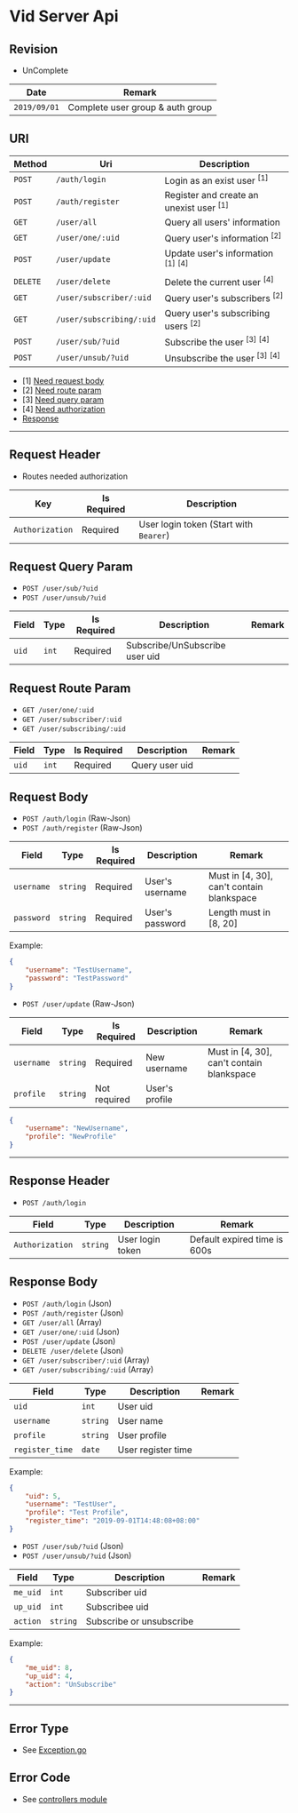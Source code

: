 # Vid Server Api

## Revision

+ UnComplete

|Date|Remark|
|--|--|
|`2019/09/01`|Complete user group & auth group|

## URI

|Method|Uri|Description|
|--|--|--|
|`POST`|`/auth/login`|Login as an exist user <sup>[1]</sup>|
|`POST`|`/auth/register`|Register and create an unexist user <sup>[1]</sup>|
|`GET`|`/user/all`|Query all users' information|
|`GET`|`/user/one/:uid`|Query user's information <sup>[2]</sup>|
|`POST`|`/user/update`|Update user's information <sup>[1]</sup> <sup>[4]</sup>|
|`DELETE`|`/user/delete`|Delete the current user <sup>[4]</sup>|
|`GET`|`/user/subscriber/:uid`|Query user's subscribers <sup>[2]</sup>|
|`GET`|`/user/subscribing/:uid`|Query user's subscribing users <sup>[2]</sup>|
|`POST`|`/user/sub/?uid`|Subscribe the user <sup>[3]</sup> <sup>[4]</sup>|
|`POST`|`/user/unsub/?uid`|Unsubscribe the user <sup>[3]</sup> <sup>[4]</sup>|

+ [1] [Need request body](https://github.com/vidorg/Vid_Backend/blob/master/docs/api.md#request-body)
+ [2] [Need route param](https://github.com/vidorg/Vid_Backend/blob/master/docs/api.md#request-route-param)
+ [3] [Need query param](https://github.com/vidorg/Vid_Backend/blob/master/docs/api.md#request-query-param)
+ [4] [Need authorization](https://github.com/vidorg/Vid_Backend/blob/master/docs/api.md#request-header)
+ [Response](https://github.com/vidorg/Vid_Backend/blob/master/docs/api.md#response-header)

---

## Request Header

+ Routes needed authorization

|Key|Is Required|Description|
|--|--|--|
|`Authorization`|Required|User login token (Start with `Bearer`)|

## Request Query Param

+ `POST /user/sub/?uid`
+ `POST /user/unsub/?uid`

|Field|Type|Is Required|Description|Remark|
|--|--|--|--|--|
|`uid`|`int`|Required|Subscribe/UnSubscribe user uid||

## Request Route Param

+ `GET /user/one/:uid`
+ `GET /user/subscriber/:uid`
+ `GET /user/subscribing/:uid`

|Field|Type|Is Required|Description|Remark|
|--|--|--|--|--|
|`uid`|`int`|Required|Query user uid||

## Request Body

+ `POST /auth/login` (Raw-Json)
+ `POST /auth/register` (Raw-Json)

|Field|Type|Is Required|Description|Remark|
|--|--|--|--|--|
|`username`|`string`|Required|User's username|Must in [4, 30], can't contain blankspace|
|`password`|`string`|Required|User's password|Length must in [8, 20]|

Example:

```json
{
    "username": "TestUsername",
    "password": "TestPassword"
}
```

+ `POST /user/update` (Raw-Json)

|Field|Type|Is Required|Description|Remark|
|--|--|--|--|--|
|`username`|`string`|Required|New username|Must in [4, 30], can't contain blankspace|
|`profile`|`string`|Not required|User's profile||

```json
{
    "username": "NewUsername",
    "profile": "NewProfile"
}
```
---

## Response Header

+ `POST /auth/login`

|Field|Type|Description|Remark|
|--|--|--|--|
|`Authorization`|`string`|User login token|Default expired time is 600s|

## Response Body

+ `POST /auth/login` (Json)
+ `POST /auth/register` (Json)
+ `GET /user/all` (Array)
+ `GET /user/one/:uid` (Json)
+ `POST /user/update` (Json)
+ `DELETE /user/delete` (Json)
+ `GET /user/subscriber/:uid` (Array)
+ `GET /user/subscribing/:uid` (Array)

|Field|Type|Description|Remark|
|--|--|--|--|
|`uid`|`int`|User uid||
|`username`|`string`|User name||
|`profile`|`string`|User profile||
|`register_time`|`date`|User register time||

Example:

```json
{
    "uid": 5,
    "username": "TestUser",
    "profile": "Test Profile",
    "register_time": "2019-09-01T14:48:08+08:00"
}
```

+ `POST /user/sub/?uid` (Json)
+ `POST /user/unsub/?uid` (Json)

|Field|Type|Description|Remark|
|--|--|--|--|
|`me_uid`|`int`|Subscriber uid||
|`up_uid`|`int`|Subscribee uid||
|`action`|`string`|Subscribe or unsubscribe||

Example:

```json
{
    "me_uid": 8,
    "up_uid": 4,
    "action": "UnSubscribe"
}
```

---

## Error Type

+ See [Exception.go](https://github.com/vidorg/Vid_Backend/blob/master/exceptions/Exception.go)

## Error Code

+ See [controllers module](https://github.com/vidorg/Vid_Backend/tree/master/controllers)